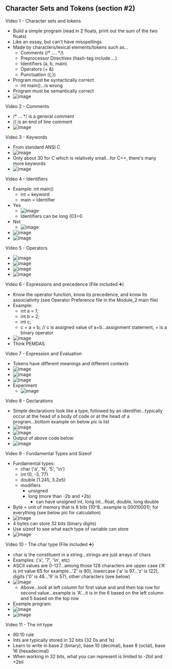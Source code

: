 ## Character Sets and Tokens (section #2)

Video 1 - Character sets and tokens
- Build a simple program (read in 2 floats, print out the sum of the two floats)
- Like an essay, but can't have misspellings
- Made by characters/lexical elements/tokens such as...
  - Comments (/* .... */)
  - Preprocessor Directives (hash-tag include ...)
  - Identifiers (a, b, main)
  - Operators (+ &)
  - Punctuation ({;})
- Program must be syntactically correct
  - int main()...is wrong
- Program must be semantically correct
- ![image](https://github.com/user-attachments/assets/5d59c705-ae69-45e6-b66e-bbca6d151222)

Video 2 - Comments
- /* ... */ is a general comment
- // is an end of line comment
- ![image](https://github.com/user-attachments/assets/0911d1be-63c8-4a6f-a35e-54cb79526aa4)

Video 3 - Keywords
- From standard ANSI C
- ![image](https://github.com/user-attachments/assets/811ac10a-4816-44ae-a209-435283c276fb)
- Only about 30 for C which is relatively small...for C++, there's many more keywords
- ![image](https://github.com/user-attachments/assets/53a978c5-50e4-44d6-9f73-eef8afe26dad)

Video 4 - Identifiers
- Example: int main()
  - int = keyword
  - main = identifier
- Yes
  - ![image](https://github.com/user-attachments/assets/cea65299-e034-48b5-bd2a-4049357539a7)
  - Identifiers can be long (03=0
- Not
  - ![image](https://github.com/user-attachments/assets/3cb6b33f-0101-4647-b13d-0776cc6351f9)
- ![image](https://github.com/user-attachments/assets/086b9d85-acbc-4bf4-8c4b-36ea0e28378c)
- ![image](https://github.com/user-attachments/assets/cbac588d-4edf-428e-b963-424912ffc29e)

Video 5 - Operators
- ![image](https://github.com/user-attachments/assets/426ce13e-6e96-4aec-8706-13dc702272d3)
- ![image](https://github.com/user-attachments/assets/d71c9652-b969-4bf6-96d0-77e3552d15d2)
- ![image](https://github.com/user-attachments/assets/e3c490bd-cafc-4883-afbc-684517ada25a)
- ![image](https://github.com/user-attachments/assets/54b67def-c833-4523-bdb4-b8abbd7482b8)

Video 6 - Expressions and precedence (File included ➕)
- Know the operator function, know its precedence, and know its associativity (see Operator Preference file in the Module_2 main file)
- Example:
  - int a = 1;
  - int b = 2;
  - int c;
  - c = a + b; // c is assigned value of a+b...assignment statement, + is a binary operator
- ![image](https://github.com/user-attachments/assets/633bb6d2-b4c1-4827-a317-e1313c1bc9a9)
- Think PEMDAS

 Video 7 - Expression and Evaluation
 - Tokens have different meanings and different contexts
 - ![image](https://github.com/user-attachments/assets/5c2a7f03-5e15-4510-a996-1139306d8b7a)
 - ![image](https://github.com/user-attachments/assets/4109eec9-fa65-4181-96bb-51a6b53a471d)
 - ![image](https://github.com/user-attachments/assets/2b788b7c-5bdf-460f-a550-ca21b52859a1)
 - Experiment
   - ![image](https://github.com/user-attachments/assets/ec4e8310-0a9a-4eb1-be1f-baaa2d0b15c0)

Video 8 - Declarations
- Simple declarations look like a type, followed by an identifier...typically occur at the head of a body of code or at the head of a program...bottom example on below pic is list
- ![image](https://github.com/user-attachments/assets/fb3de335-11ed-44fd-8440-b752e20317a3)
- ![image](https://github.com/user-attachments/assets/c9885257-a837-40f2-9025-f192fd7ba88b)
- Output of above code below:
- ![image](https://github.com/user-attachments/assets/4e930a70-bdc0-4571-bc97-e782a9260b27)

Video 9 - Fundamental Types and Sizeof
- Fundamental types:
  - char ('a', 'N', '5', '\n')
  - int (0, -3, 77)
  - double (1.245, 3.2e5)
  - modifiers
    - unsigned
    - long (more than -2b and +2b)
      - can have unsigned int, long int...float, double, long double
- Byte = unit of memory that is 8 bits (10^8...example is 00010001); for everything (see below pic for calculation)
- ![image](https://github.com/user-attachments/assets/1bfeb478-7423-41f0-bdc1-aad4095e1eaf)
- 4 bytes can store 32 bits (binary digits)
- Use sizeof to see what each type of variable can store
- ![image](https://github.com/user-attachments/assets/c81ab59e-3528-45ba-9364-36f48e184884)

Video 10 - The char type (File included ➕)
- char is the constituent in a string...strings are just arrays of chars
- Examples: ('x', '7', '\n', etc)
- ASCII values are 0-127...among those 128 characters are upper case ('A' is int value 65 for example...'Z' is 90), lowercase ('a' is 97...'z' is 122), digits ('0' is 48...'9' is 57), other characters (see below)
- ![image](https://github.com/user-attachments/assets/12e51c54-48d2-476f-9ebb-571c2e5b0aee)
  - Above...look at left column for first value and and then top row for second value...example is 'A'...it is in the 6 based on the left column and 5 based on the top row
- Example program:
- ![image](https://github.com/user-attachments/assets/ad3c11f0-e156-4f12-b048-cd6c093e287e)
- ![image](https://github.com/user-attachments/assets/74ec094b-979f-43d0-baae-dbad827acb38)

Video 11 - The int type
- 90:10 rule
- Ints are typically stored in 32 bits (32 0s and 1s)
- Learn to write in base 2 (binary), base 10 (decimal), base 8 (octal), base 16 (hexadecimal)
- When working in 32 bits, what you can represent is limited to -2bil and +2bil





